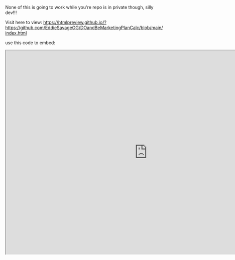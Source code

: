  None of this is going to work while you're repo is in private though, silly dev!!!
 
 Visit here to view: https://htmlpreview.github.io/?https://github.com/EddieSavageOG/DOandBeMarketingPlanCalc/blob/main/index.html


use this code to embed:
<iframe src ="https://htmlpreview.github.io/?https://github.com/EddieSavageOG/DOandBeMarketingPlanCalc/blob/main/index.html" width="900" height="650" allow="fullscreen"></iframe>
